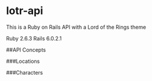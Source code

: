 # lotr-api

This is a Ruby on Rails API with a Lord of the Rings theme

Ruby 2.6.3
Rails 6.0.2.1

##API Concepts

###Locations

###Characters
